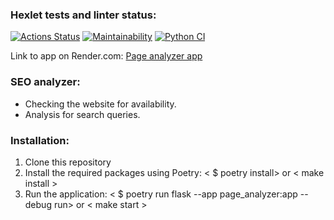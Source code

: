 ### Hexlet tests and linter status:
[![Actions Status](https://github.com/RuslanShamsutdinov/python-project-83/workflows/hexlet-check/badge.svg)](https://github.com/RuslanShamsutdinov/python-project-83/actions)
[![Maintainability](https://api.codeclimate.com/v1/badges/18834e7cdfadfee24cae/maintainability)](https://codeclimate.com/github/RuslanShamsutdinov/python-project-83/maintainability)
[![Python CI](https://github.com/RuslanShamsutdinov/python-project-83/actions/workflows/pyci.yml/badge.svg)](https://github.com/RuslanShamsutdinov/python-project-83/actions/workflows/pyci.yml)

Link to app on Render.com:
[Page analyzer app](https://page-analyzer-xqa5.onrender.com)

### SEO analyzer:

- Checking the website for availability. 
- Analysis for search queries.


### Installation:

1. Clone this repository
2. Install the required packages using Poetry:
< $ poetry install> or < make install >
3. Run the application:
< $ poetry run flask --app page_analyzer:app --debug run>
or < make start >